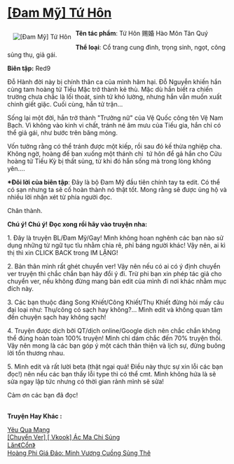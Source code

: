<a href="https://utruyen.com/dam-my-tu-hon/22269/" title="[Đam Mỹ] Tứ Hôn"><h1>[Đam Mỹ] Tứ Hôn</h1></a><div style="display:table"><img align="right" style="float: left; padding: 10px;" src="https://utruyen.com/images/story/200x260/dam-my-tu-hon.jpg" alt="[Đam Mỹ] Tứ Hôn"><b>Tên tác phẩm</b>: Tứ Hôn 赐婚 Hào Môn Tân Quý<p></p><b>Thể loại</b>: Cổ trang cung đình, trọng sinh, ngọt, công sủng thụ, giả gái.<p></p><b>Biên tập:</b> Red9<p></p>Đỗ Hành đời này bị chính thân ca của mình hãm hại. Đỗ Nguyễn khiến hắn cùng tam hoàng tử Tiếu Mặc trở thành kẻ thù. Mặc dù hắn biết ra chiến trường chưa chắc là lối thoát, sinh tử khó lường, nhưng hắn vẫn muốn xuất chinh giết giặc. Cuối cùng, hắn tử trận...<p></p>Sống lại một đời, hắn trở thành "Trưởng nữ" của Vệ Quốc công tên Vệ Nam Bạch. Vì không vào kinh vi chất, tránh né âm mưu của Tiếu gia, hắn chỉ có thể giả gái, như bước trên băng mỏng. <p></p>Vốn tưởng rằng có thể tránh được một kiếp, rồi sau đó kế thừa nghiệp cha. Không ngờ, hoàng đế ban xuống một thánh chỉ  tứ hôn để gả hắn cho Cửu hoàng tử Tiếu Kỳ bị thất sủng, từ khi đó hắn sống mà trong lòng không yên....<p></p><b>*Đôi lời của biên tập</b>: Đây là bộ Đam Mỹ đầu tiên chính tay ta edit. Có thể có sạn nhưng ta sẽ cố hoàn thành nó thật tốt. Mong rằng sẽ được ủng hộ và nhiều lời nhận xét từ phía người đọc.<p></p>Chân thành.<p></p><b>Chú ý! Chú ý! Đọc xong rồi hãy vào truyện nha:</b><p></p>1. Đây là truyện BL/Đam Mỹ/Gay! Mình không hoan nghênh các bạn nào sử dụng những từ ngữ tục tĩu nhằm chia rẽ, phỉ báng người khác! Vậy nên, ai kì thị thì xin CLICK BACK trong IM LẶNG! <p></p>2. Bản thân mình rất ghét chuyển ver! Vậy nên nếu có ai có ý định chuyển ver truyện thì chắc chắn bạn hãy đổi ý đi. Trừ phi bạn xin phép tác giả cho chuyển ver, nếu không đừng mang bản edit của mình đi nơi khác nhằm mục đích này. <p></p>3. Các bạn thuộc đảng Song Khiết/Công Khiết/Thụ Khiết đừng hỏi mấy câu đại loại như: Thụ/công có sạch hay không?... Mình edit và không quan tâm đến chuyện sạch hay không sạch! <p></p>4. Truyện được dịch bởi QT/dịch online/Google dịch nên chắc chắn không thể đúng hoàn toàn 100% truyện! Mình chỉ dám chắc đến 70% truyện thôi. Vậy nên mong là các bạn góp ý một cách thân thiện và lịch sự, đừng buông lời tổn thương nhau. <p></p>5. Mình edit và rất lười beta (thật ngại quá! Điều này thực sự xin lỗi các bạn đọc!) nên nếu các bạn thấy lỗi type thì có thể cmt. Mình không hứa là sẽ sửa ngay lập tức nhưng có thời gian rảnh mình sẽ sửa! <p></p>Cảm ơn các bạn đã đọc!</div><p><br><b>Truyện Hay Khác :</b></p><a href="https://utruyen.com/yeu-qua-mang/22274/" alt="Yêu Qua Mạng">Yêu Qua Mạng</a><br/><a href="https://dammyh.wordpress.com/2019/11/07/chuyen-ver-vkook-ac-ma-chi-sung/" alt="[Chuyển Ver] [ Vkook] Ác Ma Chi Sủng">[Chuyển Ver] [ Vkook] Ác Ma Chi Sủng</a><br/><a href="https://github.com/quanluxury/dammy/tree/master/truyenhay/25001/" alt="Lăn《Cổn》">Lăn《Cổn》</a><br/><a href="https://www.flickr.com/photos/183745219@N08/49534404461/" alt="Hoàng Phi Giá Đáo: Minh Vương Cuồng Sủng Thê">Hoàng Phi Giá Đáo: Minh Vương Cuồng Sủng Thê</a><br/>